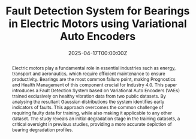 ---
title: "Fault Detection System for Bearings in Electric Motors using Variational Auto Encoders"
authors:
- A. Menéndez-González
- L. Magadán
- J. C. Granda
- F. J. Suárez
date: "2025-04-17T00:00:00Z"

# Schedule page publish date (NOT publication's date).
publishDate: "2024-11-05T00:00:00Z"

# Publication type.
# Legend: 0 = Uncategorized; 1 = Conference paper; 2 = Journal article;
# 3 = Preprint / Working Paper; 4 = Report; 5 = Book; 6 = Book section;
# 7 = Thesis; 8 = Patent
publication_types: ["2"]

# Publication name and optional abbreviated publication name.
publication: "*IEEE Latin america Transactions*"
publication_short: "LATAM"

abstract: Electric motors play a fundamental role in essential industries such as energy, transport and aeronautics, which require efficient maintenance to ensure productivity. Bearings are the most common failure point, making Prognostics and Health Management of this component crucial for Industry 4.0. This paper introduces a Fault Detection System based on Variational Auto Encoders (VAEs) trained exclusively on healthy vibration data from two public datasets. By analysing the resultant Gaussian distributions the system identifies early indicators of faults. This approach overcomes the common challenge of requiring faulty data for training, while also making it applicable to any other dataset. The study reveals an initial degradation stage in the training datasets, a critical oversight in previous studies, providing a more accurate depiction of bearing degradation profiles.

tags: [Electric motors, Prognostics and Health Management, Bearing fault detection, Variational Auto Encoders]
featured: false

# links:
# - name: ""
#   url: ""
url_pdf: https://latamt.ieeer9.org/index.php/transactions/article/view/9554

# Associated Projects (optional).
#   Associate this publication with one or more of your projects.
#   Simply enter your project's folder or file name without extension.
#   E.g. `internal-project` references `content/project/internal-project/index.md`.
#   Otherwise, set `projects: []`.
projects: [PN2]

---